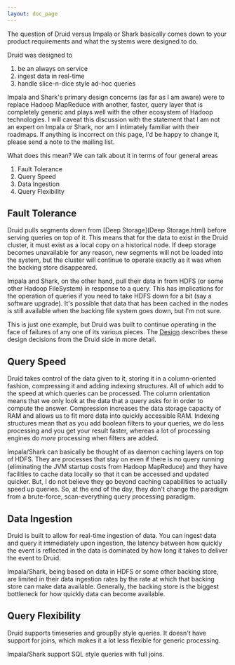 ```yaml
---
layout: doc_page
---
```

The question of Druid versus Impala or Shark basically comes down to your product requirements and what the systems were designed to do.  

Druid was designed to

1. be an always on service
1. ingest data in real-time
1. handle slice-n-dice style ad-hoc queries

Impala and Shark's primary design concerns (as far as I am aware) were to replace Hadoop MapReduce with another, faster, query layer that is completely generic and plays well with the other ecosystem of Hadoop technologies.  I will caveat this discussion with the statement that I am not an expert on Impala or Shark, nor am I intimately familiar with their roadmaps.  If anything is incorrect on this page, I'd be happy to change it, please send a note to the mailing list.

What does this mean?  We can talk about it in terms of four general areas

1. Fault Tolerance
1. Query Speed
1. Data Ingestion
1. Query Flexibility

## Fault Tolerance

Druid pulls segments down from [Deep Storage](Deep Storage.html) before serving queries on top of it.  This means that for the data to exist in the Druid cluster, it must exist as a local copy on a historical node.  If deep storage becomes unavailable for any reason, new segments will not be loaded into the system, but the cluster will continue to operate exactly as it was when the backing store disappeared. 

Impala and Shark, on the other hand, pull their data in from HDFS (or some other Hadoop FileSystem) in response to a query.  This has implications for the operation of queries if you need to take HDFS down for a bit (say a software upgrade).  It's possible that data that has been cached in the nodes is still available when the backing file system goes down, but I'm not sure.

This is just one example, but Druid was built to continue operating in the face of failures of any one of its various pieces.  The [Design](Design.html) describes these design decisions from the Druid side in more detail.

## Query Speed

Druid takes control of the data given to it, storing it in a column-oriented fashion, compressing it and adding indexing structures.  All of which add to the speed at which queries can be processed.  The column orientation means that we only look at the data that a query asks for in order to compute the answer.  Compression increases the data storage capacity of RAM and allows us to fit more data into quickly accessible RAM.  Indexing structures mean that as you add boolean filters to your queries, we do less processing and you get your result faster, whereas a lot of processing engines do *more* processing when filters are added.

Impala/Shark can basically be thought of as daemon caching layers on top of HDFS.  They are processes that stay on even if there is no query running (eliminating the JVM startup costs from Hadoop MapReduce) and they have facilities to cache data locally so that it can be accessed and updated quicker.  But, I do not believe they go beyond caching capabilities to actually speed up queries.  So, at the end of the day, they don't change the paradigm from a brute-force, scan-everything query processing paradigm.

## Data Ingestion

Druid is built to allow for real-time ingestion of data.  You can ingest data and query it immediately upon ingestion, the latency between how quickly the event is reflected in the data is dominated by how long it takes to deliver the event to Druid.

Impala/Shark, being based on data in HDFS or some other backing store, are limited in their data ingestion rates by the rate at which that backing store can make data available.  Generally, the backing store is the biggest bottleneck for how quickly data can become available.

## Query Flexibility

Druid supports timeseries and groupBy style queries.  It doesn't have support for joins, which makes it a lot less flexible for generic processing.

Impala/Shark support SQL style queries with full joins.
